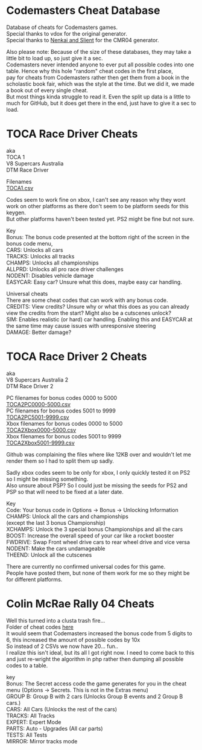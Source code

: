 # Codemasters Cheat Database

Database of cheats for Codemasters games.  
Special thanks to vdox for the original generator.  
Special thanks to [Nenkai and Slient](https://github.com/Nenkai/GameCheat-Unlockers) for the CMR04 generator.

Also please note: Because of the size of these databases, they may take a little bit to load up, so just give it a sec.  
Codemasters never intended anyone to ever put all possible codes into one table. Hence why this hole "random" cheat codes in the first place,  
pay for cheats from Codemasters rather then get them from a book in the scholastic book fair, which was the style at the time. But we did it, we made a book out of every single cheat.  
But most things kinda struggle to read it. Even the split up data is a little to much for GitHub, but it does get there in the end, just have to give it a sec to load.

# TOCA Race Driver Cheats

aka  
TOCA 1  
V8 Supercars Australia  
DTM Race Driver

Filenames  
[TOCA1.csv](https://github.com/MobCat/Codemasters-Cheat-Database/blob/main/TOCA1.csv)

Codes seem to work fine on xbox, I can't see any reason why they wont work on other platforms as there don't seem to be platform seeds for this keygen.  
But other platforms haven't been tested yet. PS2 might be fine but not sure.

Key  
Bonus: The bonus code presented at the bottom right of the screen in the bonus code menu,  
CARS: Unlocks all cars  
TRACKS: Unlocks all tracks  
CHAMPS: Unlocks all championships  
ALLPRD: Unlocks all pro race driver challenges  
NODENT: Disables vehicle damage  
EASYCAR: Easy car? Unsure what this does, maybe easy car handling.

Universal cheats  
There are some cheat codes that can work with any bonus code.  
CREDITS: View credits? Unsure why or what this does as you can already view the credits from the start? Might also be a cutscenes unlock?  
SIM: Enables realistic (or hard) car handling. Enabling this and EASYCAR at the same time may cause issues with unresponsive steering  
DAMAGE: Better damage?  

# TOCA Race Driver 2 Cheats

aka  
V8 Supercars Australia 2  
DTM Race Driver 2

PC filenames for bonus codes 0000 to 5000  
[TOCA2PC0000-5000.csv](https://github.com/MobCat/Codemasters-Cheat-Database/blob/main/TOCA2PC0000-5000.csv)  
PC filenames for bonus codes 5001 to 9999  
[TOCA2PC5001-9999.csv](https://github.com/MobCat/Codemasters-Cheat-Database/blob/main/TOCA2PC5001-9999.csv)  
Xbox filenames for bonus codes 0000 to 5000  
[TOCA2Xbox0000-5000.csv](https://github.com/MobCat/Codemasters-Cheat-Database/blob/main/TOCA2Xbox0000-5000.csv)  
Xbox filenames for bonus codes 5001 to 9999  
[TOCA2Xbox5001-9999.csv](https://github.com/MobCat/Codemasters-Cheat-Database/blob/main/TOCA2Xbox5001-9999.csv)

Github was complaining the files where like 12KB over and wouldn't let me render them so I had to split them up sadly.

Sadly xbox codes seem to be only for xbox, I only quickly tested it on PS2 so I might be missing something.  
Also unsure about PSP? So I could just be missing the seeds for PS2 and PSP so that will need to be fixed at a later date.

Key  
Code: Your bonus code in Options -> Bonus -> Unlocking Information  
CHAMPS: Unlock all the cars and championships  
(except the last 3 bonus Championship)  
XCHAMPS: Unlock the 3 special bonus Championships and all the cars  
BOOST: Increase the overall speed of your car like a rocket booster  
FWDRIVE: Swap Front wheel drive cars to rear wheel drive and vice versa  
NODENT: Make the cars undamageable  
THEEND: Unlock all the cutscenes

There are currently no confirmed universal codes for this game.  
People have posted them, but none of them work for me so they might be for different platforms.

# Colin McRae Rally 04 Cheats

Well this turned into a clusta trash fire...  
Folder of cheat codes [here](https://github.com/MobCat/Codemasters-Cheat-Database/tree/main/Colin%20McRae%20Rally%2004%20Cheats)  
It would seem that Codemasters increased the bonus code from 5 digits to 6, this increased the amount of possible codes by 10x  
So instead of 2 CSVs we now have 20... fun..  
I realize this isn't ideal, but its all I got right now. I need to come back to this and just re-wright the algorithm in php rather then dumping all possible codes to a table.

key  
Bonus: The Secret access code the game generates for you in the cheat menu (Options -> Secrets. This is not in the Extras menu)  
GROUP B: Group B with 2 cars (Unlocks Group B events and 2 Group B cars.)  
CARS: All Cars (Unlocks the rest of the cars)  
TRACKS: All Tracks  
EXPERT: Expert Mode  
PARTS: Auto - Upgrades (All car parts)  
TESTS: All Tests  
MIRROR: Mirror tracks mode
